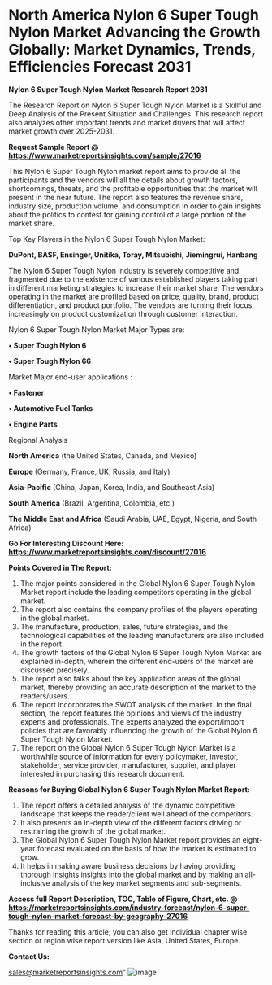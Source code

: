  # North America Nylon 6 Super Tough Nylon Market Advancing the Growth Globally: Market Dynamics, Trends, Efficiencies Forecast 2031

<strong>Nylon 6 Super Tough Nylon Market Research Report 2031</strong>

The Research Report on Nylon 6 Super Tough Nylon Market is a Skillful and Deep Analysis of the Present Situation and Challenges. This research report also analyzes other important trends and market drivers that will affect market growth over 2025-2031.

<strong>Request Sample Report @ <a href=https://www.marketreportsinsights.com/sample/27016>https://www.marketreportsinsights.com/sample/27016</a></strong>

This Nylon 6 Super Tough Nylon market report aims to provide all the participants and the vendors will all the details about growth factors, shortcomings, threats, and the profitable opportunities that the market will present in the near future. The report also features the revenue share, industry size, production volume, and consumption in order to gain insights about the politics to contest for gaining control of a large portion of the market share.

Top Key Players in the Nylon 6 Super Tough Nylon Market:

<strong>DuPont, BASF, Ensinger, Unitika, Toray, Mitsubishi, Jiemingrui, Hanbang</strong>

The Nylon 6 Super Tough Nylon Industry is severely competitive and fragmented due to the existence of various established players taking part in different marketing strategies to increase their market share. The vendors operating in the market are profiled based on price, quality, brand, product differentiation, and product portfolio. The vendors are turning their focus increasingly on product customization through customer interaction.

Nylon 6 Super Tough Nylon Market Major Types are:

<strong>• Super Tough Nylon 6

• Super Tough Nylon 66</strong>

Market Major end-user applications :

<strong>• Fastener

• Automotive Fuel Tanks

• Engine Parts</strong>

Regional Analysis

</u><strong><b>North America</b></strong> (the United States, Canada, and Mexico)

<strong><b>Europe </b></strong>(Germany, France, UK, Russia, and Italy)

<strong><b>Asia-Pacific</b></strong> (China, Japan, Korea, India, and Southeast Asia)

<strong><b>South America</b></strong> (Brazil, Argentina, Colombia, etc.)

<strong><b>The Middle East and Africa</b></strong> (Saudi Arabia, UAE, Egypt, Nigeria, and South Africa)

<strong>Go For Interesting Discount Here: <a href=https://www.marketreportsinsights.com/discount/27016>https://www.marketreportsinsights.com/discount/27016</a></strong>

<strong>Points Covered in The Report:</strong>
<ol>
  <li>The major points considered in the Global Nylon 6 Super Tough Nylon Market report include the leading competitors operating in the global market.</li>
  <li>The report also contains the company profiles of the players operating in the global market.</li>
  <li>The manufacture, production, sales, future strategies, and the technological capabilities of the leading manufacturers are also included in the report.</li>
  <li>The growth factors of the Global Nylon 6 Super Tough Nylon Market are explained in-depth, wherein the different end-users of the market are discussed precisely.</li>
  <li>The report also talks about the key application areas of the global market, thereby providing an accurate description of the market to the readers/users.</li>
  <li>The report incorporates the SWOT analysis of the market. In the final section, the report features the opinions and views of the industry experts and professionals. The experts analyzed the export/import policies that are favorably influencing the growth of the Global Nylon 6 Super Tough Nylon Market.</li>
  <li>The report on the Global Nylon 6 Super Tough Nylon Market is a worthwhile source of information for every policymaker, investor, stakeholder, service provider, manufacturer, supplier, and player interested in purchasing this research document.</li>
</ol>
<strong>Reasons for Buying Global Nylon 6 Super Tough Nylon Market Report:</strong>

<ol>
  <li>The report offers a detailed analysis of the dynamic competitive landscape that keeps the reader/client well ahead of the competitors.</li>
  <li>It also presents an in-depth view of the different factors driving or restraining the growth of the global market.</li>
  <li>The Global Nylon 6 Super Tough Nylon Market report provides an eight-year forecast evaluated on the basis of how the market is estimated to grow.</li>
  <li>It helps in making aware business decisions by having providing thorough insights insights into the global market and by making an all-inclusive analysis of the key market segments and sub-segments.</li>
</ol>
<strong>Access full Report Description, TOC, Table of Figure, Chart, etc. @ <a href=https://marketreportsinsights.com/industry-forecast/nylon-6-super-tough-nylon-market-forecast-by-geography-27016>https://marketreportsinsights.com/industry-forecast/nylon-6-super-tough-nylon-market-forecast-by-geography-27016</a></strong>


Thanks for reading this article; you can also get individual chapter wise section or region wise report version like Asia, United States, Europe.

<strong>Contact Us:</strong>

sales@marketreportsinsights.com"
![image](https://github.com/user-attachments/assets/e49b6583-09b4-48e8-8fa4-bb1427611084)
